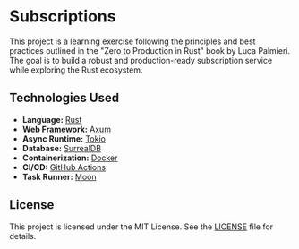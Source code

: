 # Subscriptions

This project is a learning exercise following the principles and best practices outlined in the "Zero to Production in Rust" book by Luca Palmieri. The goal is to build a robust and production-ready subscription service while exploring the Rust ecosystem.

## Technologies Used

*   **Language:** [Rust](https://www.rust-lang.org/)
*   **Web Framework:** [Axum](https://github.com/tokio-rs/axum)
*   **Async Runtime:** [Tokio](https://tokio.rs/)
*   **Database:** [SurrealDB](https://surrealdb.com/)
*   **Containerization:** [Docker](https://www.docker.com/)
*   **CI/CD:** [GitHub Actions](https://github.com/features/actions)
*   **Task Runner:** [Moon](https://moonrepo.dev/)

## License

This project is licensed under the MIT License. See the [LICENSE](LICENSE) file for details.
